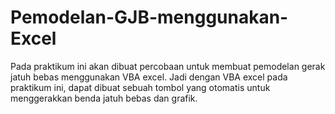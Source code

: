 # Pemodelan-GJB-menggunakan-Excel
Pada praktikum ini akan dibuat percobaan untuk membuat pemodelan gerak jatuh bebas menggunakan VBA excel. Jadi dengan VBA excel pada praktikum ini, dapat dibuat sebuah tombol yang otomatis untuk menggerakkan benda jatuh bebas dan grafik. 
